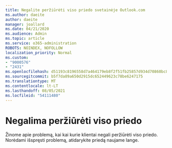 ```yaml
---
title: Negalite peržiūrėti viso priedo svetainėje Outlook.com
ms.author: daeite
author: daeite
manager: joallard
ms.date: 04/21/2020
ms.audience: Admin
ms.topic: article
ms.service: o365-administration
ROBOTS: NOINDEX, NOFOLLOW
localization_priority: Normal
ms.custom:
- "9000576"
- "2431"
ms.openlocfilehash: d51193c8196558d7a464179eb8f2f51fb25857d934d70860bc84c4f1f2bf0389
ms.sourcegitcommit: b5f7da89a650d2915dc652449623c78be6247175
ms.translationtype: MT
ms.contentlocale: lt-LT
ms.lasthandoff: 08/05/2021
ms.locfileid: "54111480"
---
```

# <a name="cant-preview-all-of-an-attachment"></a>Negalima peržiūrėti viso priedo

Žinome apie problemą, kai kai kurie klientai negali peržiūrėti viso priedo. Norėdami išspręsti problemą, atidarykite priedą naujame lange.